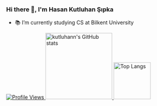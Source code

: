 ### Hi there 👋, I'm Hasan Kutluhan Şıpka
* 📚 I’m currently studying CS at Bilkent University

<a href="https://github.com/kutluhann/">
  <img src="https://komarev.com/ghpvc/?username=kutluhann&label=Profile%20views&color=0e75b6&style=flat" alt="Profile Views"/>
  <img src="https://github-readme-stats.vercel.app/api?username=kutluhann&include_all_commits=true&count_private=true&show_icons=true&theme=dark&border_radius=12" height="180" alt="kutluhann's GitHub stats"/>
  <img src="https://github-readme-stats.vercel.app/api/top-langs/?username=kutluhann&layout=compact&theme=dark&langs_count=8&border_radius=12&card_width=386" height="100" alt="Top Langs"/>
</a>

